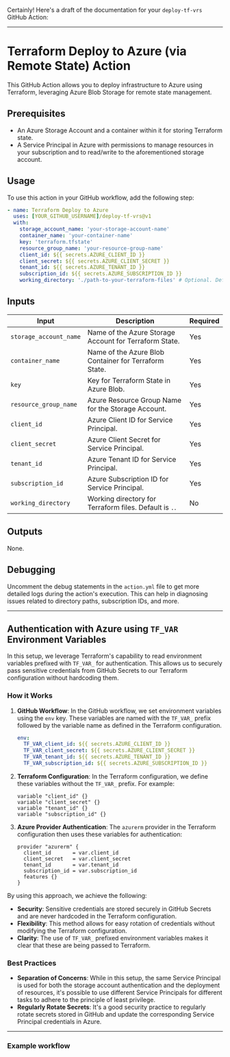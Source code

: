 Certainly! Here's a draft of the documentation for your `deploy-tf-vrs` GitHub Action:

---

# Terraform Deploy to Azure (via Remote State) Action

This GitHub Action allows you to deploy infrastructure to Azure using Terraform, leveraging Azure Blob Storage for remote state management.

## Prerequisites

- An Azure Storage Account and a container within it for storing Terraform state.
- A Service Principal in Azure with permissions to manage resources in your subscription and to read/write to the aforementioned storage account.

## Usage

To use this action in your GitHub workflow, add the following step:

```yaml
- name: Terraform Deploy to Azure
  uses: [YOUR_GITHUB_USERNAME]/deploy-tf-vrs@v1
  with:
    storage_account_name: 'your-storage-account-name'
    container_name: 'your-container-name'
    key: 'terraform.tfstate'
    resource_group_name: 'your-resource-group-name'
    client_id: ${{ secrets.AZURE_CLIENT_ID }}
    client_secret: ${{ secrets.AZURE_CLIENT_SECRET }}
    tenant_id: ${{ secrets.AZURE_TENANT_ID }}
    subscription_id: ${{ secrets.AZURE_SUBSCRIPTION_ID }}
    working_directory: './path-to-your-terraform-files' # Optional. Default is the root directory.
```

## Inputs

| Input               | Description                                                  | Required |
|---------------------|--------------------------------------------------------------|----------|
| `storage_account_name` | Name of the Azure Storage Account for Terraform State.    | Yes      |
| `container_name`      | Name of the Azure Blob Container for Terraform State.      | Yes      |
| `key`                 | Key for Terraform State in Azure Blob.                      | Yes      |
| `resource_group_name` | Azure Resource Group Name for the Storage Account.         | Yes      |
| `client_id`           | Azure Client ID for Service Principal.                     | Yes      |
| `client_secret`       | Azure Client Secret for Service Principal.                 | Yes      |
| `tenant_id`           | Azure Tenant ID for Service Principal.                     | Yes      |
| `subscription_id`     | Azure Subscription ID for Service Principal.               | Yes      |
| `working_directory`   | Working directory for Terraform files. Default is `.`.     | No       |

## Outputs

None.

## Debugging

Uncomment the debug statements in the `action.yml` file to get more detailed logs during the action's execution. This can help in diagnosing issues related to directory paths, subscription IDs, and more.

---

## Authentication with Azure using `TF_VAR` Environment Variables

In this setup, we leverage Terraform's capability to read environment variables prefixed with `TF_VAR_` for authentication. This allows us to securely pass sensitive credentials from GitHub Secrets to our Terraform configuration without hardcoding them.

### How it Works

1. **GitHub Workflow**: In the GitHub workflow, we set environment variables using the `env` key. These variables are named with the `TF_VAR_` prefix followed by the variable name as defined in the Terraform configuration.

   ```yaml
   env:
     TF_VAR_client_id: ${{ secrets.AZURE_CLIENT_ID }}
     TF_VAR_client_secret: ${{ secrets.AZURE_CLIENT_SECRET }}
     TF_VAR_tenant_id: ${{ secrets.AZURE_TENANT_ID }}
     TF_VAR_subscription_id: ${{ secrets.AZURE_SUBSCRIPTION_ID }}
   ```

2. **Terraform Configuration**: In the Terraform configuration, we define these variables without the `TF_VAR_` prefix. For example:

   ```hcl
   variable "client_id" {}
   variable "client_secret" {}
   variable "tenant_id" {}
   variable "subscription_id" {}
   ```

3. **Azure Provider Authentication**: The `azurerm` provider in the Terraform configuration then uses these variables for authentication:

   ```hcl
   provider "azurerm" {
     client_id       = var.client_id
     client_secret   = var.client_secret
     tenant_id       = var.tenant_id
     subscription_id = var.subscription_id
     features {}
   }
   ```

By using this approach, we achieve the following:

- **Security**: Sensitive credentials are stored securely in GitHub Secrets and are never hardcoded in the Terraform configuration.
- **Flexibility**: This method allows for easy rotation of credentials without modifying the Terraform configuration.
- **Clarity**: The use of `TF_VAR_` prefixed environment variables makes it clear that these are being passed to Terraform.

### Best Practices

- **Separation of Concerns**: While in this setup, the same Service Principal is used for both the storage account authentication and the deployment of resources, it's possible to use different Service Principals for different tasks to adhere to the principle of least privilege.
- **Regularly Rotate Secrets**: It's a good security practice to regularly rotate secrets stored in GitHub and update the corresponding Service Principal credentials in Azure.

---

### Example workflow

```YAML




```